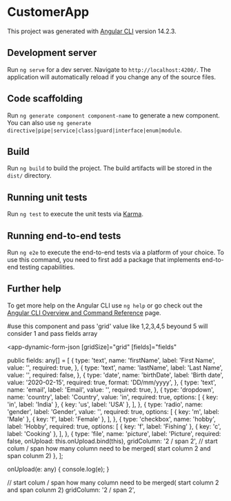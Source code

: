 # CustomerApp

This project was generated with [Angular CLI](https://github.com/angular/angular-cli) version 14.2.3.

## Development server

Run `ng serve` for a dev server. Navigate to `http://localhost:4200/`. The application will automatically reload if you change any of the source files.

## Code scaffolding

Run `ng generate component component-name` to generate a new component. You can also use `ng generate directive|pipe|service|class|guard|interface|enum|module`.

## Build

Run `ng build` to build the project. The build artifacts will be stored in the `dist/` directory.

## Running unit tests

Run `ng test` to execute the unit tests via [Karma](https://karma-runner.github.io).

## Running end-to-end tests

Run `ng e2e` to execute the end-to-end tests via a platform of your choice. To use this command, you need to first add a package that implements end-to-end testing capabilities.

## Further help

To get more help on the Angular CLI use `ng help` or go check out the [Angular CLI Overview and Command Reference](https://angular.io/cli) page.

#use this component and pass 'grid' value like 1,2,3,4,5 beyound 5 will consider 1 and pass fields array

<app-dynamic-form-json
  [gridSize]="grid"
  [fields]="fields"
></app-dynamic-form-json>

public fields: any[] = [
    {
      type: 'text',
      name: 'firstName',
      label: 'First Name',
      value: '',
      required: true,
    },
    {
      type: 'text',
      name: 'lastName',
      label: 'Last Name',
      value: '',
      required: false,
    },
    {
      type: 'date',
      name: 'birthDate',
      label: 'Birth date',
      value: '2020-02-15',
      required: true,
      format: 'DD/mm/yyyy',
    },
    {
      type: 'text',
      name: 'email',
      label: 'Email',
      value: '',
      required: true,
    },
    {
      type: 'dropdown',
      name: 'country',
      label: 'Country',
      value: 'in',
      required: true,
      options: [
        { key: 'in', label: 'India' },
        { key: 'us', label: 'USA' },
      ],
    },
    {
      type: 'radio',
      name: 'gender',
      label: 'Gender',
      value: '',
      required: true,
      options: [
        { key: 'm', label: 'Male' },
        { key: 'f', label: 'Female' },
      ],
    },
    {
      type: 'checkbox',
      name: 'hobby',
      label: 'Hobby',
      required: true,
      options: [
        { key: 'f', label: 'Fishing' },
        { key: 'c', label: 'Cooking' },
      ],
    },
    {
      type: 'file',
      name: 'picture',
      label: 'Picture',
      required: false,
      onUpload: this.onUpload.bind(this),
      gridColumn: '2  / span 2', // start colum / span how many column need to be merged( start column 2 and span colunm 2)
    },
  ];


   onUpload(e: any) {
    console.log(e);
  }


  // start colum / span how many column need to be merged( start column 2 and span colunm 2)
  gridColumn: '2  / span 2', 